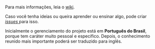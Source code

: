 Para mais informações, leia o [wiki](https://github.com/alexandre-mbm/my-bad-blocks/wiki).

Caso você tenha ideias ou queira aprender ou ensinar algo, pode criar [_issues_ ](/alexandre-mbm/my-bad-blocks/issues) para isso.

Inicialmente o gerenciamento do projeto está em **Português do Brasil**, porque tem caráter muito pessoal e específico. Depois, o conhecimento reunido mais importante poderá ser traduzido para inglês. 
